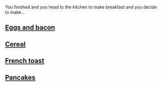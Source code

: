 You finished and you head to the kitchen to make breakfast and you decide to make...


## [Eggs and bacon](story2.2.1.md)

## [Cereal](story2.2.2.md)

## [French toast](story2.2.3.md)

## [Pancakes](story2.2.4.md)
